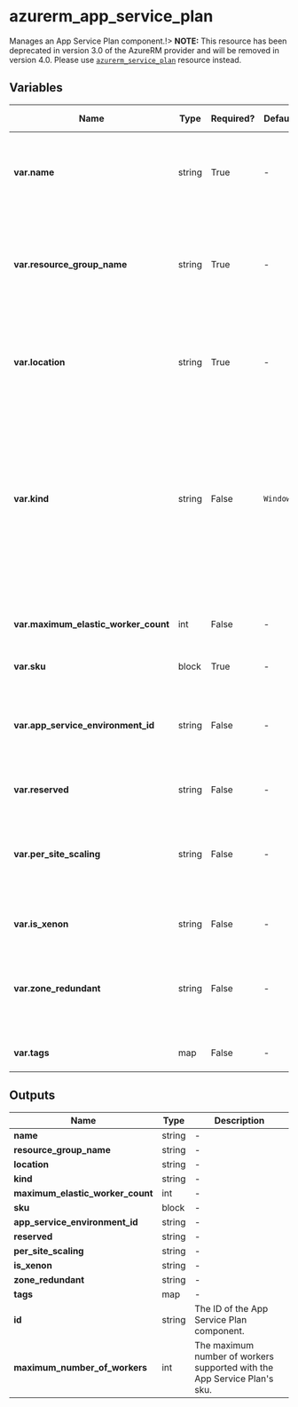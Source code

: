 # azurerm_app_service_plan

Manages an App Service Plan component.!> **NOTE:** This resource has been deprecated in version 3.0 of the AzureRM provider and will be removed in version 4.0. Please use [`azurerm_service_plan`](https://registry.terraform.io/providers/hashicorp/azurerm/latest/docs/resources/service_plan) resource instead.

## Variables

| Name | Type | Required? | Default  | possible values | Description |
| ---- | ---- | --------- | -------- | ----------- | ----------- |
| **var.name** | string | True | -  |  -  | Specifies the name of the App Service Plan component. Changing this forces a new resource to be created. | 
| **var.resource_group_name** | string | True | -  |  -  | The name of the resource group in which to create the App Service Plan component. Changing this forces a new resource to be created. | 
| **var.location** | string | True | -  |  -  | Specifies the supported Azure location where the resource exists. Changing this forces a new resource to be created. | 
| **var.kind** | string | False | `Windows`  |  `Windows`, `App`, `Linux`, `elastic`, `xenon`, `FunctionApp`  | The kind of the App Service Plan to create. Possible values are `Windows` (also available as `App`), `Linux`, `elastic` (for Premium Consumption), `xenon` and `FunctionApp` (for a Consumption Plan). Defaults to `Windows`. Changing this forces a new resource to be created. | 
| **var.maximum_elastic_worker_count** | int | False | -  |  -  | The maximum number of total workers allowed for this ElasticScaleEnabled App Service Plan. | 
| **var.sku** | block | True | -  |  -  | A `sku` block. | 
| **var.app_service_environment_id** | string | False | -  |  -  | The ID of the App Service Environment where the App Service Plan should be located. Changing forces a new resource to be created. | 
| **var.reserved** | string | False | -  |  -  | Is this App Service Plan `Reserved`. | 
| **var.per_site_scaling** | string | False | -  |  -  | Can Apps assigned to this App Service Plan be scaled independently? If set to `false` apps assigned to this plan will scale to all instances of the plan. | 
| **var.is_xenon** | string | False | -  |  -  | Whether to create a xenon App Service Plan. | 
| **var.zone_redundant** | string | False | -  |  -  | Specifies if the App Service Plan should be Zone Redundant. Changing this forces a new resource to be created. | 
| **var.tags** | map | False | -  |  -  | A mapping of tags to assign to the resource. | 



## Outputs

| Name | Type | Description |
| ---- | ---- | --------- | 
| **name** | string  | - | 
| **resource_group_name** | string  | - | 
| **location** | string  | - | 
| **kind** | string  | - | 
| **maximum_elastic_worker_count** | int  | - | 
| **sku** | block  | - | 
| **app_service_environment_id** | string  | - | 
| **reserved** | string  | - | 
| **per_site_scaling** | string  | - | 
| **is_xenon** | string  | - | 
| **zone_redundant** | string  | - | 
| **tags** | map  | - | 
| **id** | string  | The ID of the App Service Plan component. | 
| **maximum_number_of_workers** | int  | The maximum number of workers supported with the App Service Plan's sku. | 